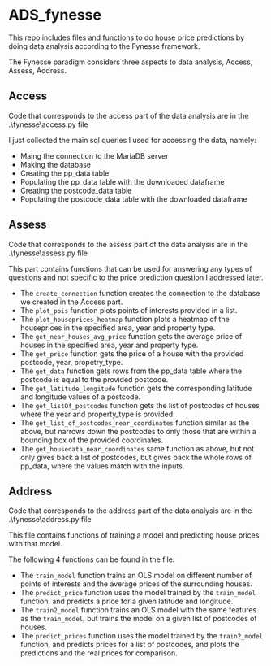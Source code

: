 # ADS_fynesse

This repo includes files and functions to do house price predictions by doing data analysis according to the Fynesse framework.

The Fynesse paradigm considers three aspects to data analysis, Access, Assess, Address.

## Access

Code that corresponds to the access part of the data analysis are in the .\fynesse\access.py file

I just collected the main sql queries I used for accessing the data, namely:

- Maing the connection to the MariaDB server
- Making the database
- Creating the pp_data table
- Populating the pp_data table with the downloaded dataframe
- Creating the postcode_data table
- Populating the postcode_data table with the downloaded dataframe

## Assess

Code that corresponds to the assess part of the data analysis are in the .\fynesse\assess.py file

This part contains functions that can be used for answering any types of questions and not specific to the price prediction question I addressed later.

- The ```create_connection``` function creates the connection to the database we created in the Access part.
- The ```plot_pois``` function plots points of interests provided in a list.
- The ```plot_houseprices_heatmap``` function plots a heatmap of the houseprices in the specified area, year and property type.
- The ```get_near_houses_avg_price``` function gets the average price of houses in the specified area, year and property type.
- The ```get_price``` function gets the price of a house with the provided postcode, year, propetry_type.
- The ```get_data``` function gets rows from the pp_data table where the postcode is equal to the provided postcode.
- The ```get_latitude_longitude``` function gets the corresponding latitude and longitude values of a postcode.
- The ```get_listOf_postcodes``` function gets the list of postcodes of houses where the year and property_type is provided.
- The ```get_list_of_postcodes_near_coordinates``` function similar as the above, but narrows down the postcodes to only those that are within a bounding box of the provided coordinates.
- The ```get_housedata_near_coordinates``` same function as above, but not only gives back a list of postcodes, but gives back the whole rows of pp_data, where the values match with the inputs.


## Address

Code that corresponds to the address part of the data analysis are in the .\fynesse\address.py file

This file contains functions of training a model and predicting house prices with that model.

The following 4 functions can be found in the file:

- The ```train_model``` function trains an OLS model on different number of points of interests and the average prices of the surrounding houses.
- The ```predict_price``` function uses the model trained by the ```train_model``` function, and predicts a price for a given latitude and longitude.
- The ```train2_model``` function trains an OLS model with the same features as the ```train_model```, but trains the model on a given list of postcodes of houses.
- The ```predict_prices``` function uses the model trained by the ```train2_model``` function, and predicts prices for a list of postcodes, and plots the predictions and the real prices for comparison.